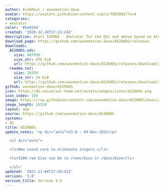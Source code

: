 ```yaml
---
author: AlekMaul / wavemotion-dave
avatar: https://avatars.githubusercontent.com/u/75039837?v=4
categories:
- emulator
color: '#5d4548'
created: '2020-12-24T17:21:24Z'
description: Atari 5200DS - Emulator for the DSi and above based on Alekmaul's work
download_page: https://github.com/wavemotion-dave/A5200DS/releases
downloads:
  A5200DS.nds:
    size: 487936
    size_str: 476 KiB
    url: https://github.com/wavemotion-dave/A5200DS/releases/download/3.0/A5200DS.nds
  readme.txt:
    size: 20359
    size_str: 19 KiB
    url: https://github.com/wavemotion-dave/A5200DS/releases/download/3.0/readme.txt
github: wavemotion-dave/A5200DS
icon: https://db.universal-team.net/assets/images/icons/a5200ds.png
icon_index: 159
image: https://raw.githubusercontent.com/wavemotion-dave/A5200DS/main/arm9/gfx/bgTop.png
image_length: 16159
layout: app
source: https://github.com/wavemotion-dave/A5200DS
systems:
- DS
title: A5200DS
update_notes: '<p dir="auto">V3.0 : 04-Nov-2021</p>

  <ul dir="auto">

  <li>New sound core to eliminate zingers.</li>

  <li>5200.rom bios can be in /roms/bios or /data/bios</li>

  </ul>'
updated: '2021-11-04T17:56:52Z'
version: '3.0'
version_title: Version 3.0
---
```

